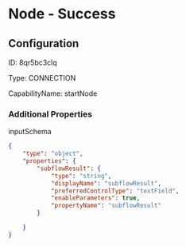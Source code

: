 # Node - Success
## Configuration
ID:  8qr5bc3clq

Type: CONNECTION 

CapabilityName: startNode






### Additional Properties
inputSchema
```json 
{
	"type": "object",
	"properties": {
		"subflowResult": {
			"type": "string",
			"displayName": "subflowResult",
			"preferredControlType": "textField",
			"enableParameters": true,
			"propertyName": "subflowResult"
		}

	}
}
```




